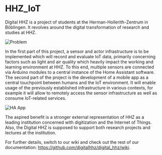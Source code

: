 # HHZ_IoT

Digital HHZ is a project of students at the Herman-Hollerith-Zentrum in Böblingen. It revolves around the digital transformation of research and studies at HHZ.

![Problem](https://github.com/digitalhhz/digital_hhz/tree/master/Documentation/Pictures/Home/Problem.png)

In the first part of this project, a sensor and actor infrastructure is to be implemented which will record and evaluate IoT data, primarily concerning factors such as light and air quality which heavily impact the working and learning environment at HHZ. To this end, multiple sensors are connected via Arduino modules to a central instance of the Home Assistant software.
The second part of the project is the development of a mobile app as a central touchpoint between humans and the IoT environment. It will enable usage of the previously established infrastructure in various contexts, for example it will allow to remotely access the sensor infrastructure as well as consume IoT-related services.

![HA App](https://github.com/digitalhhz/digital_hhz/tree/master/Documentation/Pictures/Home/HomeAssistantApp.png)

The aspired benefit is a stronger external representation of HHZ as a leading institution concerned with digitization and the Internet of Things. Also, the Digital HHZ is supposed to support both research projects and lectures at the institution.

For further details, switch to our wiki and check out the rest of our documentation: https://github.com/digitalhhz/digital_hhz/wiki.
